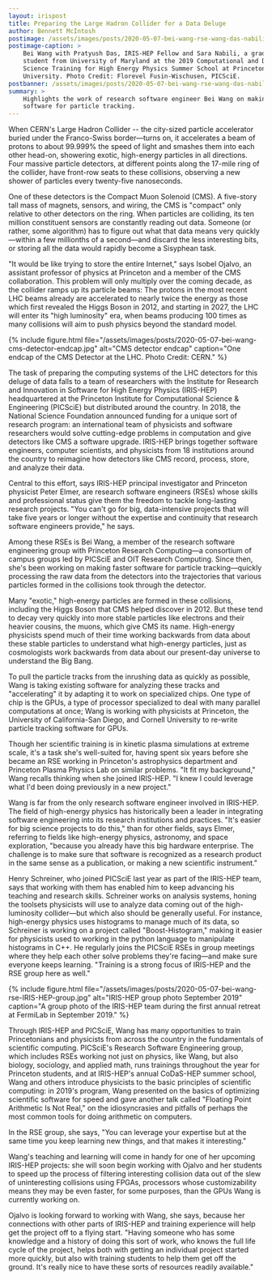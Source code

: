 ```yaml
---
layout: irispost
title: Preparing the Large Hadron Collider for a Data Deluge
author: Bennett McIntosh
postimage: /assets/images/posts/2020-05-07-bei-wang-rse-wang-das-nabili.jpg
postimage-caption: >
    Bei Wang with Pratyush Das, IRIS-HEP Fellow and Sara Nabili, a graduate
    student from University of Maryland at the 2019 Computational and Data
    Science Training for High Energy Physics Summer School at Princeton
    University. Photo Credit: Florevel Fusin-Wischusen, PICSciE.
postbanner: /assets/images/posts/2020-05-07-bei-wang-rse-wang-das-nabili-banner.jpg
summary: >
    Highlights the work of research software engineer Bei Wang on making faster
    software for particle tracking.
---
```

When CERN's Large Hadron Collider -- the city-sized particle accelerator buried under the Franco-Swiss border—turns on, it accelerates a beam of protons to about 99.999% the speed of light and smashes them into each other head-on, showering exotic, high-energy particles in all directions. Four massive particle detectors, at different points along the 17-mile ring of the collider, have front-row seats to these collisions, observing a new shower of particles every twenty-five nanoseconds.

One of these detectors is the Compact Muon Solenoid (CMS). A five-story tall mass of magnets, sensors, and wiring, the CMS is "compact" only relative to other detectors on the ring. When particles are colliding, its ten million constituent sensors are constantly reading out data. Someone (or rather, some algorithm) has to figure out what that data means very quickly—within a few millionths of a second—and discard the less interesting bits, or storing all the data would rapidly become a Sisyphean task.

"It would be like trying to store the entire Internet," says Isobel Ojalvo, an assistant professor of physics at Princeton and a member of the CMS collaboration. This problem will only multiply over the coming decade, as the collider ramps up its particle beams: The protons in the most recent LHC beams already are accelerated to nearly twice the energy as those which first revealed the Higgs Boson in 2012, and starting in 2027, the LHC will enter its "high luminosity" era, when beams producing 100 times as many collisions will aim to push physics beyond the standard model.

{% include figure.html
    file="/assets/images/posts/2020-05-07-bei-wang-cms-detector-endcap.jpg"
    alt="CMS detector endcap"
    caption="One endcap of the CMS Detector at the LHC. Photo Credit: CERN."
%}

The task of preparing the computing systems of the LHC detectors for this deluge of data falls to a team of researchers with the Institute for Research and Innovation in Software for High Energy Physics (IRIS-HEP) headquartered at the Princeton Institute for Computational Science & Engineering (PICSciE) but distributed around the country. In 2018, the National Science Foundation announced funding for a unique sort of research program: an international team of physicists and software researchers would solve cutting-edge problems in computation and give detectors like CMS a software upgrade. IRIS-HEP brings together software engineers, computer scientists, and physicists from 18 institutions around the country to reimagine how detectors like CMS record, process, store, and analyze their data.

Central to this effort, says IRIS-HEP principal investigator and Princeton physicist Peter Elmer, are research software engineers (RSEs) whose skills and professional status give them the freedom to tackle long-lasting research projects. "You can't go for big, data-intensive projects that will take five years or longer without the expertise and continuity that research software engineers provide," he says.

Among these RSEs is Bei Wang, a member of the research software engineering group with Princeton Research Computing—a consortium of campus groups led by PICSciE and OIT Research Computing. Since then, she's been working on making faster software for particle tracking—quickly processing the raw data from the detectors  into the trajectories that various particles formed in the collisions took through the detector.

Many "exotic," high-energy particles are formed in these collisions, including the Higgs Boson that CMS helped discover in 2012. But these tend to decay very quickly into more stable particles like electrons and their heavier cousins, the muons, which give CMS its name. High-energy physicists spend much of their time working backwards from data about these stable particles to understand what high-energy particles, just as cosmologists work backwards from data about our present-day universe to understand the Big Bang.

To pull the particle tracks from the inrushing data as quickly as possible, Wang is taking existing software for analyzing these tracks and "accelerating" it by adapting it to work on specialized chips. One type of chip is the GPUs, a type of processor specialized to deal with many parallel computations at once; Wang is working with physicists at Princeton, the University of California-San Diego, and Cornell University to re-write particle tracking software for GPUs.

Though her scientific training is in kinetic plasma simulations at extreme scale, it's a task she's well-suited for, having spent six years before she became an RSE working in Princeton's astrophysics department and Princeton Plasma Physics Lab on similar problems. "It fit my background," Wang recalls thinking when she joined IRIS-HEP. "I knew I could leverage what I'd been doing previously in a new project."

Wang is far from the only research software engineer involved in IRIS-HEP. The field of high-energy physics has historically been a leader in integrating software engineering into its research institutions and practices. "It's easier for big science projects to do this," than for other fields, says Elmer, referring to fields like high-energy physics, astronomy, and space exploration, "because you already have this big hardware enterprise. The challenge is to make sure that software is recognized as a research product in the same sense as a publication, or making a new scientific instrument."

Henry Schreiner, who joined PICSciE last year as part of the IRIS-HEP team, says that working with them has enabled him to keep advancing his teaching and research skills. Schreiner works on analysis systems, honing the toolsets physicists will use to analyze data coming out of the high-luminosity collider—but which also should be generally useful. For instance, high-energy physics uses histograms to manage much of its data, so Schreiner is working on a project called "Boost-Histogram," making it easier for physicists used to working in the python language to manipulate histograms in C++. He regularly joins the PICSciE RSEs in group meetings where they help each other solve problems they're facing—and make sure everyone keeps learning. "Training is a strong focus of IRIS-HEP and the RSE group here as well."

{% include figure.html
    file="/assets/images/posts/2020-05-07-bei-wang-rse-IRIS-HEP-group.jpg"
    alt="IRIS-HEP group photo September 2019"
    caption="A group photo of the IRIS-HEP team during the first annual retreat at FermiLab in September 2019."
%}

Through IRIS-HEP and PICSciE, Wang has many opportunities to train Princetonians and physicists from across the country in the fundamentals of scientific computing. PICSciE's Research Software Engineering group, which includes RSEs working not just on physics, like Wang, but also biology, sociology, and applied math, runs trainings throughout the year for Princeton students, and at IRIS-HEP's annual CoDaS-HEP summer school, Wang and others introduce physicists to the basic principles of scientific computing: in 2019's program, Wang presented on the basics of optimizing scientific software for speed and gave another talk called "Floating Point Arithmetic Is Not Real," on the idiosyncrasies and pitfalls of perhaps the most common tools for doing arithmetic on computers.

In the RSE group, she says, "You can leverage your expertise but at the same time you keep learning new things, and that makes it interesting."

Wang's teaching and learning will come in handy for one of her upcoming IRIS-HEP projects: she will soon begin working with Ojalvo and her students to speed up the process of filtering interesting collision data out of the slew of uninteresting collisions using FPGAs, processors whose customizability means they may be even faster, for some purposes, than the GPUs Wang is currently working on.

Ojalvo is looking forward to working with Wang, she says, because her connections with other parts of IRIS-HEP and training experience will help get the project off to a flying start. "Having someone who has some knowledge and a history of doing this sort of work, who knows the full life cycle of the project, helps both with getting an individual project started more quickly, but also with training students to help them get off the ground. It's really nice to have these sorts of resources readily available."
